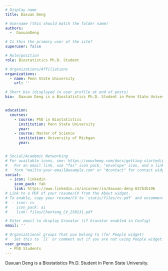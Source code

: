 ```yaml
---
# Display name
title: Daxuan Deng

# Username (this should match the folder name)
authors:
  -  DaxuanDeng

# Is this the primary user of the site?
superuser: false

# Role/position
role: Biostatistics Ph.D. Student

# Organizations/Affiliations
organizations:
  - name: Penn State University
    url: ''

# Short bio (displayed in user profile at end of posts)
bio:  Daxuan Deng is a Biostatistics Ph.D. Student in Penn State University.


education:
  courses:
    - course: PhD in Biostatistics
      institution: Penn State University
      year: 
    - course: Master of Science
      institution: University of Michgan
      year: 


# Social/Academic Networking
# For available icons, see: https://wowchemy.com/docs/getting-started/page-builder/#icons
#   For an email link, use "fas" icon pack, "envelope" icon, and a link in the
#   form "mailto:your-email@example.com" or "#contact" for contact widget.
social:
  - icon: linkedin
    icon_pack: fab
    link: https://www.linkedin.cn/incareer/in/daxuan-deng-837b3b196
# Link to a PDF of your resume/CV from the About widget.
# To enable, copy your resume/CV to `static/files/cv.pdf` and uncomment the lines below.
#  - icon: cv
#    icon_pack: ai
#    link: files/ChenYang_CV_230131.pdf

# Enter email to display Gravatar (if Gravatar enabled in Config)
email: ''

# Organizational groups that you belong to (for People widget)
#   Set this to `[]` or comment out if you are not using People widget.
user_groups:
  - PhD Students
---
```


Daxuan Deng is a Biostatistics Ph.D. Student in Penn State University.